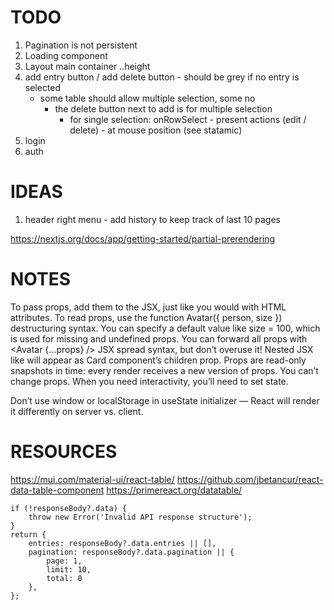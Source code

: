 # TODO

1. Pagination is not persistent
2. Loading component
3. Layout main container ..height
4. add entry button / add delete button - should be grey if no entry is selected
   - some table should allow multiple selection, some no
     - the delete button next to add is for multiple selection
       - for single selection: onRowSelect - present actions (edit / delete) - at mouse position (see statamic)
5. login 
6. auth

# IDEAS

1. header right menu - add history to keep track of last 10 pages

https://nextjs.org/docs/app/getting-started/partial-prerendering

# NOTES

To pass props, add them to the JSX, just like you would with HTML attributes.
To read props, use the function Avatar({ person, size }) destructuring syntax.
You can specify a default value like size = 100, which is used for missing and undefined props.
You can forward all props with <Avatar {...props} /> JSX spread syntax, but don’t overuse it!
Nested JSX like <Card><Avatar /></Card> will appear as Card component’s children prop.
Props are read-only snapshots in time: every render receives a new version of props.
You can’t change props. When you need interactivity, you’ll need to set state.

Don’t use window or localStorage in useState initializer — React will render it differently on server vs. client.

# RESOURCES

https://mui.com/material-ui/react-table/
https://github.com/jbetancur/react-data-table-component
https://primereact.org/datatable/

    if (!responseBody?.data) {
        throw new Error('Invalid API response structure');
    }
    return {
        entries: responseBody?.data.entries || [],
        pagination: responseBody?.data.pagination || {
            page: 1,
            limit: 10,
            total: 0
        },
    };